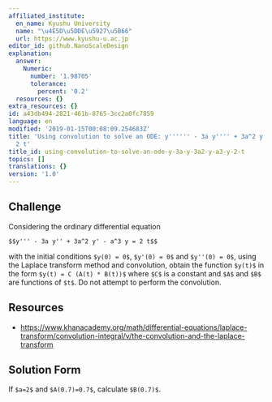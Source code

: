 ```yaml
---
affiliated_institute:
  en_name: Kyushu University
  name: "\u4E5D\u5DDE\u5927\u5B66"
  url: https://www.kyushu-u.ac.jp
editor_id: github.NanoScaleDesign
explanation:
  answer:
    Numeric:
      number: '1.98705'
      tolerance:
        percent: '0.2'
  resources: {}
extra_resources: {}
id: a43db494-2821-461b-8765-3cc2a0fc7859
language: en
modified: '2019-01-15T00:08:09.254683Z'
title: 'Using convolution to solve an ODE: y'''''' - 3a y'''' + 3a^2 y'' - a^3 y =
  2 t'
title_id: using-convolution-to-solve-an-ode-y-3a-y-3a2-y-a3-y-2-t
topics: []
translations: {}
version: '1.0'
---
```


## Challenge
Considering the ordinary differential equation

`$$y''' - 3a y'' + 3a^2 y' - a^3 y = 2 t$$`

with the initial conditions `$y(0) = 0$`, `$y'(0) = 0$` and `$y''(0) = 0$`, using the Laplace transform method and convolution, obtain the function `$y(t)$` in the form `$y(t) = C (A(t) * B(t))$` where `$C$` is a constant and `$A$` and `$B$` are functions of `$t$`. Do not attempt to perform the convolution.


## Resources
- https://www.khanacademy.org/math/differential-equations/laplace-transform/convolution-integral/v/the-convolution-and-the-laplace-transform


## Solution Form
If `$a=2$` and `$A(0.7)=0.7$`, calculate `$B(0.7)$`.

